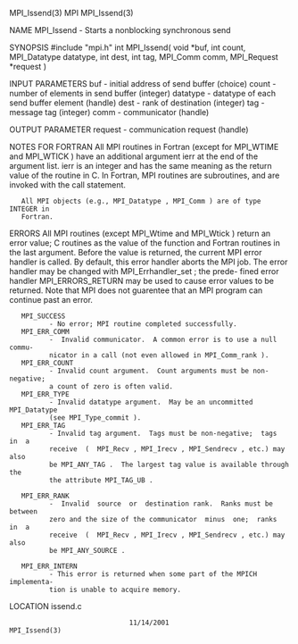 MPI_Issend(3)                         MPI                        MPI_Issend(3)



NAME
       MPI_Issend -  Starts a nonblocking synchronous send

SYNOPSIS
       #include "mpi.h"
       int MPI_Issend( void *buf, int count, MPI_Datatype datatype, int dest,
                      int tag, MPI_Comm comm, MPI_Request *request )

INPUT PARAMETERS
       buf    - initial address of send buffer (choice)
       count  - number of elements in send buffer (integer)
       datatype
              - datatype of each send buffer element (handle)
       dest   - rank of destination (integer)
       tag    - message tag (integer)
       comm   - communicator (handle)


OUTPUT PARAMETER
       request
              - communication request (handle)


NOTES FOR FORTRAN
       All  MPI routines in Fortran (except for MPI_WTIME and MPI_WTICK ) have
       an additional argument ierr at the end of the argument list.   ierr  is
       an  integer and has the same meaning as the return value of the routine
       in C.  In Fortran, MPI routines are subroutines, and are  invoked  with
       the call statement.

       All MPI objects (e.g., MPI_Datatype , MPI_Comm ) are of type INTEGER in
       Fortran.


ERRORS
       All MPI routines (except MPI_Wtime and  MPI_Wtick  )  return  an  error
       value;  C routines as the value of the function and Fortran routines in
       the last argument.  Before the value is returned, the current MPI error
       handler  is called.  By default, this error handler aborts the MPI job.
       The error handler may be changed with MPI_Errhandler_set ;  the  prede-
       fined error handler MPI_ERRORS_RETURN may be used to cause error values
       to be returned.  Note that MPI does not guarentee that an  MPI  program
       can continue past an error.

       MPI_SUCCESS
              - No error; MPI routine completed successfully.
       MPI_ERR_COMM
              -  Invalid communicator.  A common error is to use a null commu-
              nicator in a call (not even allowed in MPI_Comm_rank ).
       MPI_ERR_COUNT
              - Invalid count argument.  Count arguments must be non-negative;
              a count of zero is often valid.
       MPI_ERR_TYPE
              - Invalid datatype argument.  May be an uncommitted MPI_Datatype
              (see MPI_Type_commit ).
       MPI_ERR_TAG
              - Invalid tag argument.  Tags must be non-negative;  tags  in  a
              receive  (  MPI_Recv , MPI_Irecv , MPI_Sendrecv , etc.) may also
              be MPI_ANY_TAG .  The largest tag value is available through the
              the attribute MPI_TAG_UB .

       MPI_ERR_RANK
              -  Invalid  source  or  destination rank.  Ranks must be between
              zero and the size of the communicator  minus  one;  ranks  in  a
              receive  (  MPI_Recv , MPI_Irecv , MPI_Sendrecv , etc.) may also
              be MPI_ANY_SOURCE .

       MPI_ERR_INTERN
              - This error is returned when some part of the MPICH implementa-
              tion is unable to acquire memory.

LOCATION
       issend.c



                                  11/14/2001                     MPI_Issend(3)
